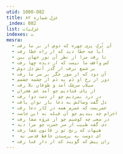 ```yaml
---
utid: 1000-082
title: غزل شماره ۸۲
_index: 082
list: غزلیات
indexes: ت
mesra:
  - آن تُرکِ پری چهره که دوش از بر ما رفت
  - آیا چه خطا دید که از راه خطا رفت
  - تا رفت مرا از نظر آن نور جهان بین
  - کس واقف ما نیست که از دیده چِها رفت
  - بر شمع نرفت از گذر آتش دل دوش
  - آن دود که از سوز جگر بر سر ما رفت
  - دور از رخ او دَم به دَم از چشمه چشمم
  - سیلاب سرشک آمد و طوفان بلا رفت
  - از پای فتادیم چو آمد غم هجران
  - در درد بمردیم چو از دست دوا رفت
  - دل گفت وصالش به دعا باز توان یافت
  - عمریست که عمرم همه در کار دعا رفت
  - احرام چه بندیم چو آن قبله نه این جاست
  - در سعی چه کوشیم چو از مَروَه صفا رفت
  - دی گفت طبیب از سر حسرت چو مرا دید
  - هیهات که رنج تو ز قانون شفا رفت
  - ‌ ای دوست به پرسیدن حافظ قدمی نه
  - زان پیش که گویند که از دارِ فنا رفت
---
```

